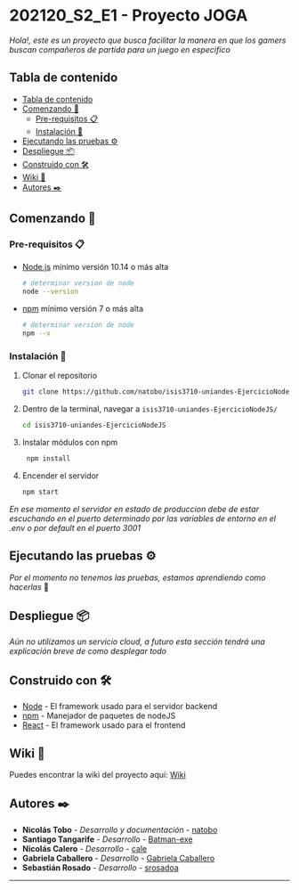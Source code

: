 
# 202120_S2_E1 - Proyecto JOGA

_Hola!, este es un proyecto que busca facilitar la manera en que los gamers buscan compañeros de partida para un juego en especifico_


## Tabla de contenido
  - [Tabla de contenido](#tabla-de-contenido)
  - [Comenzando 🚀](#comenzando-)
    - [Pre-requisitos 📋](#pre-requisitos-)
    - [Instalación 🔧](#instalación-)
  - [Ejecutando las pruebas ⚙️](#ejecutando-las-pruebas-️)
  - [Despliegue 📦](#despliegue-)
  - [Construido con 🛠️](#construido-con-️)
  - [Wiki 📖](#wiki-)
  - [Autores ✒️](#autores-️)

## Comenzando 🚀

### Pre-requisitos 📋

- [Node.js](https://nodejs.org) mínimo versión 10.14 o más alta

  ```bash
  # determinar version de node
  node --version
  ```
- [npm](https://www.npmjs.com/) mínimo versión 7 o más alta

  ```bash
  # determinar version de node
  npm --v
  ```


### Instalación 🔧

1. Clonar el repositorio

   ```bash
   git clone https://github.com/natobo/isis3710-uniandes-EjercicioNodeJS
   ```

2. Dentro de la terminal, navegar a `isis3710-uniandes-EjercicioNodeJS/`
   ```bash
   cd isis3710-uniandes-EjercicioNodeJS
   ```
3. Instalar módulos con npm
   ```bash
    npm install
   ```
4. Encender el servidor
   ```bash
   npm start
   ```

_En ese momento el servidor en estado de produccion debe de estar escuchando en el puerto determinado por las variables de entorno en el .env o por default en el puerto 3001_

## Ejecutando las pruebas ⚙️

_Por el momento no tenemos las pruebas, estamos aprendiendo como hacerlas_ 🤖

## Despliegue 📦

_Aún no utilizamos un servicio cloud, a futuro esta sección tendrá una explicación breve de como desplegar todo_ 

## Construido con 🛠️

- [Node](http://www.dropwizard.io/1.0.2/docs/) - El framework usado para el servidor backend
- [npm](https://maven.apache.org/) - Manejador de paquetes de nodeJS
- [React](https://es.reactjs.org/) - El framework usado para el frontend

## Wiki 📖

Puedes encontrar la wiki del proyecto aquí: [Wiki](https://github.com/isis3710-uniandes/202120_S2_E1/wiki)

## Autores ✒️

- **Nicolás Tobo** - _Desarrollo y documentación_ - [natobo](https://github.com/natobo)
- **Santiago Tangarife** - _Desarrollo_ - [Batman-exe](https://github.com/Batman-exe)
- **Nicolás Calero** - _Desarrollo_ - [cale](https://github.com/necalero)
- **Gabriela Caballero** - _Desarrollo_ - [Gabriela Caballero](https://github.com/gcaballeroduran)
- **Sebastián Rosado** - _Desarrollo_ - [srosadoa](https://github.com/srosadoa)
  
---
